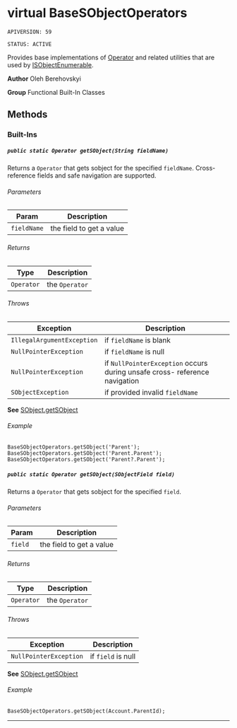 # virtual BaseSObjectOperators

`APIVERSION: 59`

`STATUS: ACTIVE`

Provides base implementations of [Operator](/docs/Functional-Abstract-Classes/Operator.md)
and related utilities that are used by [ISObjectEnumerable](/docs/Enumerables/ISObjectEnumerable.md).


**Author** Oleh Berehovskyi


**Group** Functional Built-In Classes

## Methods
### Built-Ins
##### `public static Operator getSObject(String fieldName)`

Returns a `Operator` that gets sobject for the specified `fieldName`. Cross-reference fields and safe navigation are supported.

###### Parameters

|Param|Description|
|---|---|
|`fieldName`|the field to get a value|

###### Returns

|Type|Description|
|---|---|
|`Operator`|the `Operator`|

###### Throws

|Exception|Description|
|---|---|
|`IllegalArgumentException`|if `fieldName` is blank|
|`NullPointerException`|if `fieldName` is null|
|`NullPointerException`|if `NullPointerException` occurs during unsafe cross- reference navigation|
|`SObjectException`|if provided invalid `fieldName`|


**See** [SObject.getSObject](SObject.getSObject)

###### Example
```apex
BaseSObjectOperators.getSObject('Parent');
BaseSObjectOperators.getSObject('Parent.Parent');
BaseSObjectOperators.getSObject('Parent?.Parent');
```


##### `public static Operator getSObject(SObjectField field)`

Returns a `Operator` that gets sobject for the specified `field`.

###### Parameters

|Param|Description|
|---|---|
|`field`|the field to get a value|

###### Returns

|Type|Description|
|---|---|
|`Operator`|the `Operator`|

###### Throws

|Exception|Description|
|---|---|
|`NullPointerException`|if `field` is null|


**See** [SObject.getSObject](SObject.getSObject)

###### Example
```apex
BaseSObjectOperators.getSObject(Account.ParentId);
```


---
